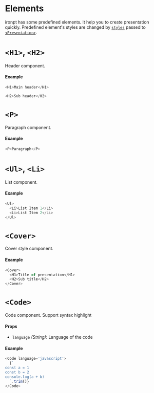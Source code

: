# Elements

ironpt has some predefined elements. It help you to create presentation quickly. Predefined element's styles are changed by [`styles`](/docs/api/styles) passed to [`<Presentation>`](/docs/api/Presentation).

# `<H1>`, `<H2>`

Header component.

#### Example

```js
<H1>Main header</H1>
```

```js
<H2>Sub header</H2>
```

# `<P>`

Paragraph component.

#### Example

```js
<P>Paragraph</P>
```

# `<Ul>`, `<Li>`

List component.

#### Example

```js
<Ul>
  <Li>List Item 1</Li>
  <Li>List Item 2</Li>
</Ul>
```

# `<Cover>`

Cover style component.

#### Example

```js
<Cover>
  <H1>Title of presentation</H1>
  <H2>Sub title</H2>
</Cover>
```

# `<Code>`

Code component. Support syntax highlight

#### Props

- `language` *(String)*: Language of the code

#### Example

```js
<Code language='javascript'>
  {`
const a = 1
const b = 2
console.log(a + b)
  `.trim()}
</Code>
```
